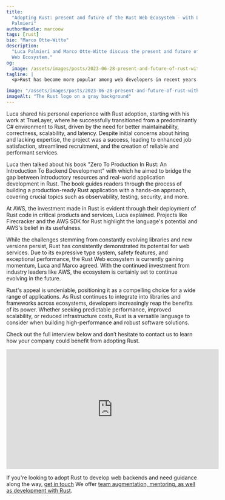 ```yaml
---
title:
  "Adopting Rust: present and future of the Rust Web Ecosystem - with Luca
  Palmieri"
authorHandle: marcoow
tags: [rust]
bio: "Marco Otte-Witte"
description:
  "Luca Palmieri and Marco Otte-Witte discuss the present and future of the Rust
  Web Ecosystem."
og:
  image: /assets/images/posts/2023-06-28-present-and-future-of-rust-with-luca-palmieri/og-image.jpg
tagline: |
  <p>Rust has become more popular among web developers in recent years. In this interview, Luca Palmieri, Principal Engineering Consultant at Mainmatter and Rust author, and Marco Otte-Witte, Founder of Maimatter, delved into the world of backend development with Rust, examining the state of the ecosystem, the challenges it faces, and the success stories it generated.</p>

image: "/assets/images/posts/2023-06-28-present-and-future-of-rust-with-luca-palmieri/header-visual.jpg"
imageAlt: "The Rust logo on a gray background"
---
```


Luca shared his personal experience with Rust adoption, starting with his work
at TrueLayer, where he successfully transitioned from a predominantly C#
environment to Rust, driven by the need for better maintainability, correctness,
scalability, and latency. Despite initial concerns about hiring and lacking
expertise, the project was a success, leading to enhanced job satisfaction,
streamlined recruitment, and the creation of reliable and performant services.

Luca then talked about his book "Zero To Production In Rust: An Introduction To
Backend Development" with which he aimed to bridge the gap between introductory
resources and real-world application development in Rust. The book guides
readers through the process of building a production-ready Rust application with
a hands-on approach, covering crucial topics such as observability, testing,
security, and more.

At AWS, the investment made in Rust is evident through their deployment of Rust
code in critical products and services, Luca explained. Projects like
Firecracker and the AWS SDK for Rust highlight the language's potential and
AWS's belief in its usefulness.

While the challenges stemming from constantly evolving libraries and new
versions persist, Rust has consistently demonstrated its potential for web
services. Due to its expressive type system, safety features, and exceptional
performance, the Rust Web ecosystem is currently gaining momentum, Luca and
Marco agreed. With the continued investment from industry leaders like AWS, the
ecosystem is certainly set to continue evolving in the future.

Rust's appeal is undeniable, positioning it as a compelling choice for a wide
range of applications. As Rust continues to integrate into libraries and
frameworks across ecosystems, developers increasingly reap the benefits of its
power. Whether seeking predictable performance, improved scalability, or reduced
infrastructure costs, Rust is a versatile language to consider when building
high-performance and robust software solutions.

Check out the full interview below and don’t hesitate to contact us to learn how
your company could benefit from adopting Rust.

<iframe width="560" height="315" src="https://www.youtube-nocookie.com/embed/Xb7NokhAVKI?rel=0" title="Embedded video of Luca's interview" frameborder="0" allow="accelerometer; autoplay; clipboard-write; encrypted-media; gyroscope; picture-in-picture" allowfullscreen></iframe>

If you're looking to adopt Rust to develop web backends and need guidance along
the way, [get in touch](/contact/) We offer
[team augmentation, mentoring, as well as development with Rust](/rust-consulting/).

